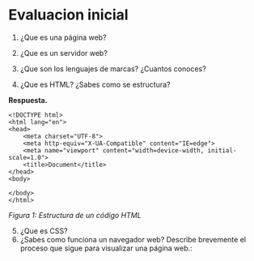 # Evaluacion inicial

1. ¿Que es una página web?

2. ¿Que es un servidor web?
   
3. ¿Que son los lenguajes de marcas? ¿Cuantos conoces?
   
4. ¿Que es HTML? ¿Sabes como se estructura?
   
**Respuesta.**

```
<!DOCTYPE html>
<html lang="en">
<head>
    <meta charset="UTF-8">
    <meta http-equiv="X-UA-Compatible" content="IE=edge">
    <meta name="viewport" content="width=device-width, initial-scale=1.0">
    <title>Document</title>
</head>
<body>

</body>
</html>
```
_Figura 1: Estructura de un código HTML_

5. ¿Que es CSS?
6. ¿Sabes como funciona un navegador web? Describe brevemente el proceso que sigue para visualizar una página web.:
   
